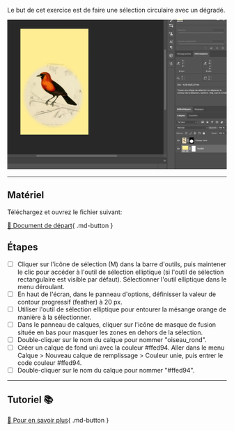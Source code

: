 Le but de cet exercice est de faire une sélection circulaire avec un dégradé.

![](../assets/image/08_mesange_circulaire.png)

***

## Matériel

Téléchargez et ouvrez le fichier suivant:

[📁 Document de départ](../assets/image/08_mesanges.jpg){ .md-button }   <br>

## Étapes

- [ ] Cliquer sur l'icône de sélection (M) dans la barre d'outils, puis maintener le clic pour accéder à l'outil de sélection elliptique (si l'outil de sélection rectangulaire est visible par défaut). Sélectionner l'outil elliptique dans le menu déroulant.
- [ ] En haut de l'écran, dans le panneau d'options, définisser la valeur de contour progressif (feather) à 20 px.
- [ ] Utiliser l'outil de sélection elliptique pour entourer la mésange orange de manière à la sélectionner.
- [ ] Dans le panneau de calques, cliquer sur l'icône de masque de fusion située en bas pour masquer les zones en dehors de la sélection.
- [ ] Double-cliquer sur le nom du calque pour nommer "oiseau_rond".
- [ ] Créer un calque de fond uni avec la couleur #ffed94. Aller dans le menu Calque > Nouveau calque de remplissage > Couleur unie, puis entrer le code couleur #ffed94.
- [ ] Double-cliquer sur le nom du calque pour nommer "#ffed94".

***

## Tutoriel 📚

[📖 Pour en savoir plus](https://uqam-my.sharepoint.com/:v:/g/personal/lavoie-pilote_francoise_uqam_ca/EfuKV4EK4cVKkANB08qW4NUBpMFNm07GCtUlyj5yuA-Lqg?nav=eyJyZWZlcnJhbEluZm8iOnsicmVmZXJyYWxBcHAiOiJPbmVEcml2ZUZvckJ1c2luZXNzIiwicmVmZXJyYWxBcHBQbGF0Zm9ybSI6IldlYiIsInJlZmVycmFsTW9kZSI6InZpZXciLCJyZWZlcnJhbFZpZXciOiJNeUZpbGVzTGlua0NvcHkifX0&e=ewjeZJ){ .md-button }   <br>
